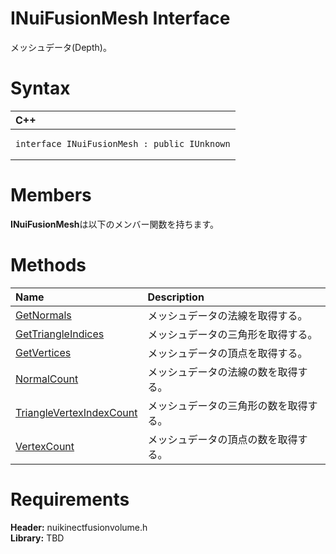 INuiFusionMesh Interface  
========================  

メッシュデータ(Depth)。 <span id="syntaxSection"></span>

Syntax  
======  

<table>
<colgroup>
<col width="100%" />
</colgroup>
<thead>
<tr class="header">
<th align="left">C++</th>
</tr>
</thead>
<tbody>
<tr class="odd">
<td align="left"><pre><code>interface INuiFusionMesh : public IUnknown</code></pre></td>
</tr>
</tbody>
</table>

<span id="classMembersSection"></span>

Members  
=======  

**INuiFusionMesh**は以下のメンバー関数を持ちます。  

<span id="publicmethodsSection"></span>

Methods  
=======  

<table>
<colgroup>
<col width="30%" />
<col width="60%" />
</colgroup>
<thead>
<tr class="header">
<th align="left">Name</th>
<th align="left">Description</th>
</tr>
</thead>
<tbody>
<tr class="odd">
<td align="left"><a href="INuiFusionMesh_Interface/Methods/GetNormals_Method.md">GetNormals</a></td>
<td align="left">メッシュデータの法線を取得する。</td>
</tr>
<tr class="even">
<td align="left"><a href="INuiFusionMesh_Interface/Methods/GetTriangleIndices_Method.md">GetTriangleIndices</a></td>
<td align="left">メッシュデータの三角形を取得する。</td>
</tr>
<tr class="odd">
<td align="left"><a href="INuiFusionMesh_Interface/Methods/GetVertices_Method.md">GetVertices</a></td>
<td align="left">メッシュデータの頂点を取得する。</td>
</tr>
<tr class="even">
<td align="left"><a href="INuiFusionMesh_Interface/Methods/NormalCount_Method.md">NormalCount</a></td>
<td align="left">メッシュデータの法線の数を取得する。</td>
</tr>
<tr class="odd">
<td align="left"><a href="INuiFusionMesh_Interface/Methods/TriangleVertexIndexCount.md">TriangleVertexIndexCount</a></td>
<td align="left">メッシュデータの三角形の数を取得する。</td>
</tr>
<tr class="even">
<td align="left"><a href="INuiFusionMesh_Interface/Methods/VertexCount_Method.md">VertexCount</a></td>
<td align="left">メッシュデータの頂点の数を取得する。</td>
</tr>
</tbody>
</table>

<span id="requirements"></span>

Requirements  
============  

**Header:** nuikinectfusionvolume.h  
**Library:** TBD  



<!--Please do not edit the data in the comment block below.-->
<!--
TOCTitle : INuiFusionMesh Interface
RLTitle : INuiFusionMesh Interface
KeywordK : INuiFusionMesh interface, about
HelpPriority : 2
TopicType : apiref
KeywordF : INuiFusionMesh
KeywordF : Microsoft.Kinect.nuikinectfusionvolume.INuiFusionMesh
KeywordA : T:Microsoft.Kinect.nuikinectfusionvolume.INuiFusionMesh
AssetID : T:Microsoft.Kinect.nuikinectfusionvolume.INuiFusionMesh
Locale : en-us
CommunityContent : 1
APIType : Managed
APILocation : 
APIName : Microsoft.Kinect.nuikinectfusionvolume.INuiFusionMesh
TargetOS : Windows
TopicType : kbSyntax
DevLang : C++
DocSet : K4Wv2
ProjType : K4Wv2Proj
Technology : Kinect for Windows
Product : Kinect for Windows SDK v2
productversion : 20
-->
